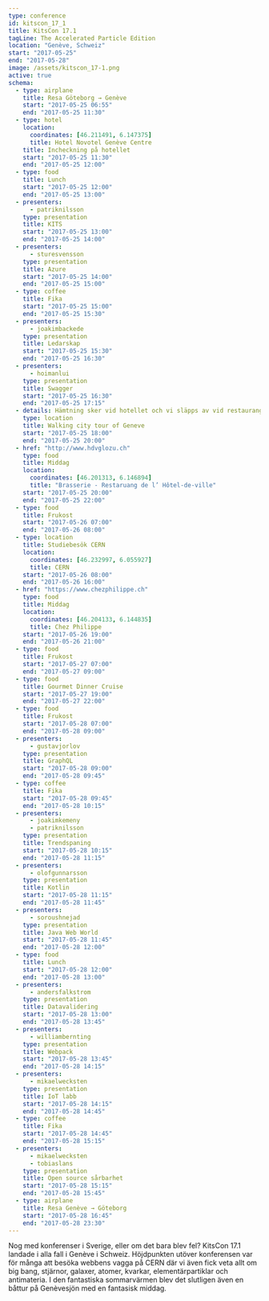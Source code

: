 ```yaml
---
type: conference
id: kitscon_17_1
title: KitsCon 17.1
tagLine: The Accelerated Particle Edition
location: "Genève, Schweiz"
start: "2017-05-25"
end: "2017-05-28"
image: /assets/kitscon_17-1.png
active: true
schema:
  - type: airplane
    title: Resa Göteborg → Genève
    start: "2017-05-25 06:55"
    end: "2017-05-25 11:30"
  - type: hotel
    location:
      coordinates: [46.211491, 6.147375]
      title: Hotel Novotel Genève Centre
    title: Incheckning på hotellet
    start: "2017-05-25 11:30"
    end: "2017-05-25 12:00"
  - type: food
    title: Lunch
    start: "2017-05-25 12:00"
    end: "2017-05-25 13:00"
  - presenters:
      - patriknilsson
    type: presentation
    title: KITS
    start: "2017-05-25 13:00"
    end: "2017-05-25 14:00"
  - presenters:
      - sturesvensson
    type: presentation
    title: Azure
    start: "2017-05-25 14:00"
    end: "2017-05-25 15:00"
  - type: coffee
    title: Fika
    start: "2017-05-25 15:00"
    end: "2017-05-25 15:30"
  - presenters:
      - joakimbackede
    type: presentation
    title: Ledarskap
    start: "2017-05-25 15:30"
    end: "2017-05-25 16:30"
  - presenters:
      - hoimanlui
    type: presentation
    title: Swagger
    start: "2017-05-25 16:30"
    end: "2017-05-25 17:15"
  - details: Hämtning sker vid hotellet och vi släpps av vid restaurangen.
    type: location
    title: Walking city tour of Geneve
    start: "2017-05-25 18:00"
    end: "2017-05-25 20:00"
  - href: "http://www.hdvglozu.ch"
    type: food
    title: Middag
    location:
      coordinates: [46.201313, 6.146894]
      title: "Brasserie - Restaruang de l’ Hôtel-de-ville"
    start: "2017-05-25 20:00"
    end: "2017-05-25 22:00"
  - type: food
    title: Frukost
    start: "2017-05-26 07:00"
    end: "2017-05-26 08:00"
  - type: location
    title: Studiebesök CERN
    location:
      coordinates: [46.232997, 6.055927]
      title: CERN
    start: "2017-05-26 08:00"
    end: "2017-05-26 16:00"
  - href: "https://www.chezphilippe.ch"
    type: food
    title: Middag
    location:
      coordinates: [46.204133, 6.144835]
      title: Chez Philippe
    start: "2017-05-26 19:00"
    end: "2017-05-26 21:00"
  - type: food
    title: Frukost
    start: "2017-05-27 07:00"
    end: "2017-05-27 09:00"
  - type: food
    title: Gourmet Dinner Cruise
    start: "2017-05-27 19:00"
    end: "2017-05-27 22:00"
  - type: food
    title: Frukost
    start: "2017-05-28 07:00"
    end: "2017-05-28 09:00"
  - presenters:
      - gustavjorlov
    type: presentation
    title: GraphQL
    start: "2017-05-28 09:00"
    end: "2017-05-28 09:45"
  - type: coffee
    title: Fika
    start: "2017-05-28 09:45"
    end: "2017-05-28 10:15"
  - presenters:
      - joakimkemeny
      - patriknilsson
    type: presentation
    title: Trendspaning
    start: "2017-05-28 10:15"
    end: "2017-05-28 11:15"
  - presenters:
      - olofgunnarsson
    type: presentation
    title: Kotlin
    start: "2017-05-28 11:15"
    end: "2017-05-28 11:45"
  - presenters:
      - soroushnejad
    type: presentation
    title: Java Web World
    start: "2017-05-28 11:45"
    end: "2017-05-28 12:00"
  - type: food
    title: Lunch
    start: "2017-05-28 12:00"
    end: "2017-05-28 13:00"
  - presenters:
      - andersfalkstrom
    type: presentation
    title: Datavalidering
    start: "2017-05-28 13:00"
    end: "2017-05-28 13:45"
  - presenters:
      - williambernting
    type: presentation
    title: Webpack
    start: "2017-05-28 13:45"
    end: "2017-05-28 14:15"
  - presenters:
      - mikaelwecksten
    type: presentation
    title: IoT labb
    start: "2017-05-28 14:15"
    end: "2017-05-28 14:45"
  - type: coffee
    title: Fika
    start: "2017-05-28 14:45"
    end: "2017-05-28 15:15"
  - presenters:
      - mikaelwecksten
      - tobiaslans
    type: presentation
    title: Open source sårbarhet
    start: "2017-05-28 15:15"
    end: "2017-05-28 15:45"
  - type: airplane
    title: Resa Genève → Göteborg
    start: "2017-05-28 16:45"
    end: "2017-05-28 23:30"
---
```


Nog med konferenser i Sverige, eller om det bara blev fel? KitsCon 17.1 landade i alla fall i Genève i Schweiz. Höjdpunkten utöver konferensen var för många att besöka webbens vagga på CERN där vi även fick veta allt om big bang, stjärnor, galaxer, atomer, kvarkar, elementärpartiklar och antimateria. I den fantastiska sommarvärmen blev det slutligen även en båttur på Genèvesjön med en fantasisk middag.
